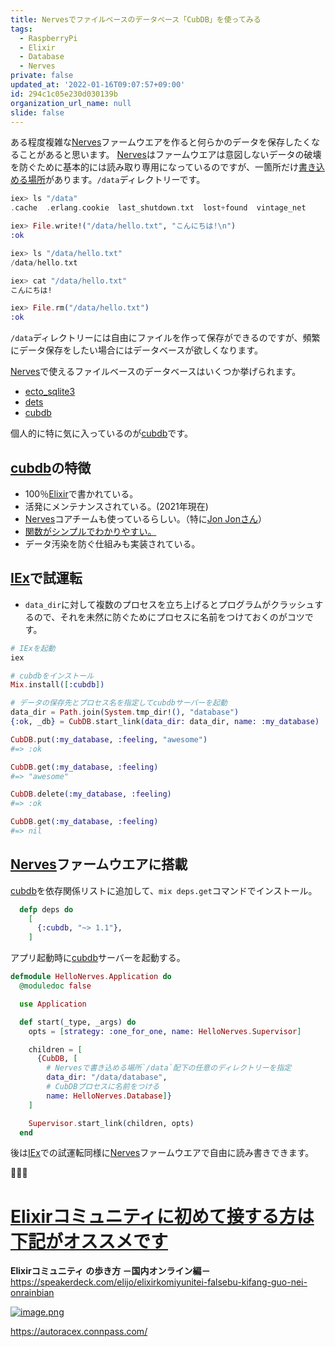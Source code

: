 ```yaml
---
title: Nervesでファイルベースのデータベース「CubDB」を使ってみる
tags:
  - RaspberryPi
  - Elixir
  - Database
  - Nerves
private: false
updated_at: '2022-01-16T09:07:57+09:00'
id: 294c1c05e230d030139b
organization_url_name: null
slide: false
---
```


ある程度複雑な[Nerves]ファームウエアを作ると何らかのデータを保存したくなることがあると思います。
[Nerves]はファームウエアは意図しないデータの破壊を防ぐために基本的には読み取り専用になっているのですが、一箇所だけ[書き込める場所](https://qiita.com/torifukukaiou/items/9dd5cfa81109a2e0a5eb)があります。`/data`ディレクトリーです。

```elixir
iex> ls "/data"
.cache  .erlang.cookie  last_shutdown.txt  lost+found  vintage_net

iex> File.write!("/data/hello.txt", "こんにちは!\n")
:ok

iex> ls "/data/hello.txt"
/data/hello.txt

iex> cat "/data/hello.txt"
こんにちは!

iex> File.rm("/data/hello.txt")
:ok
```


`/data`ディレクトリーには自由にファイルを作って保存ができるのですが、頻繁にデータ保存をしたい場合にはデータベースが欲しくなります。

[Nerves]で使えるファイルベースのデータベースはいくつか挙げられます。

- [ecto_sqlite3]
- [dets]
- [cubdb]

個人的に特に気に入っているのが[cubdb]です。

## [cubdb]の特徴

- 100％[Elixir]で書かれている。
- 活発にメンテナンスされている。(2021年現在)
- [Nerves]コアチームも使っているらしい。（特に[Jon Jonさん](https://twitter.com/joncarstens)）
- [関数がシンプルでわかりやすい。](https://hexdocs.pm/cubdb/CubDB.html)
- データ汚染を防ぐ仕組みも実装されている。

## [IEx]で試運転

- `data_dir`に対して複数のプロセスを立ち上げるとプログラムがクラッシュするので、それを未然に防ぐためにプロセスに名前をつけておくのがコツです。

```elixir
# IExを起動
iex

# cubdbをインストール
Mix.install([:cubdb])

# データの保存先とプロセス名を指定してcubdbサーバーを起動
data_dir = Path.join(System.tmp_dir!(), "database")
{:ok, _db} = CubDB.start_link(data_dir: data_dir, name: :my_database)

CubDB.put(:my_database, :feeling, "awesome")
#=> :ok

CubDB.get(:my_database, :feeling)
#=> "awesome"

CubDB.delete(:my_database, :feeling)
#=> :ok

CubDB.get(:my_database, :feeling)
#=> nil
```

## [Nerves]ファームウエアに搭載

[cubdb]を依存関係リストに追加して、`mix deps.get`コマンドでインストール。

```elixir:mix.exs
  defp deps do
    [
      {:cubdb, "~> 1.1"},
    ]
```

アプリ起動時に[cubdb]サーバーを起動する。

```elixir:lib/hello_nerves/application.ex
defmodule HelloNerves.Application do
  @moduledoc false

  use Application

  def start(_type, _args) do
    opts = [strategy: :one_for_one, name: HelloNerves.Supervisor]

    children = [
      {CubDB, [
        # Nervesで書き込める場所`/data`配下の任意のディレクトリーを指定
        data_dir: "/data/database",
        # CubDBプロセスに名前をつける
        name: HelloNerves.Database]}
    ]

    Supervisor.start_link(children, opts)
  end
```

後は[IEx]での試運転同様に[Nerves]ファームウエアで自由に読み書きできます。

:tada::tada::tada:

# <u><b>Elixirコミュニティに初めて接する方は下記がオススメです</b></u>

**Elixirコミュニティ の歩き方 －国内オンライン編－**<br>
https://speakerdeck.com/elijo/elixirkomiyunitei-falsebu-kifang-guo-nei-onrainbian

[![image.png](https://qiita-image-store.s3.ap-northeast-1.amazonaws.com/0/155423/f891b7ad-d2c4-3303-915b-f831069e28a4.png)](https://speakerdeck.com/elijo/elixirkomiyunitei-falsebu-kifang-guo-nei-onrainbian)

https://autoracex.connpass.com/

<!-- Links -->

[Elixir]: https://elixir-lang.org/
[Nerves]: https://www.nerves-project.org/
[ecto_sqlite3]: https://hex.pm/packages/ecto_sqlite3
[dets]: https://www.erlang.org/doc/man/dets.html
[cubdb]: https://hex.pm/packages/cubdb
[IEx]: https://hexdocs.pm/iex/IEx.html
